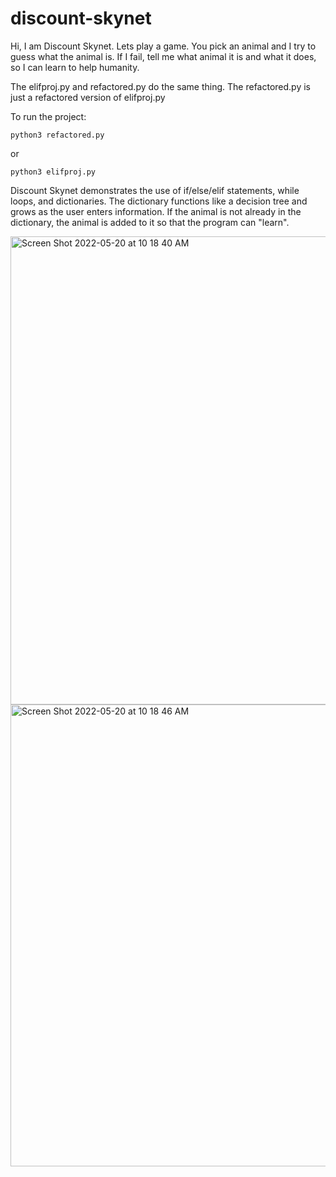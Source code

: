 # discount-skynet

Hi, I am Discount Skynet.  Lets play a game. 
You pick an animal and I try to guess what the animal is.
If I fail, tell me what animal it is and what it does, so I can learn to help humanity.

The elifproj.py and refactored.py do the same thing.  The refactored.py is just a refactored version of elifproj.py

To run the project:

```
python3 refactored.py
```

or

```
python3 elifproj.py
```


Discount Skynet demonstrates the use of if/else/elif statements, while loops, and dictionaries.  The dictionary functions like a decision tree and grows as the user enters information.  If the animal is not already in the dictionary, the animal is added to it so that the program can "learn".


<img width="749" alt="Screen Shot 2022-05-20 at 10 18 40 AM" src="https://user-images.githubusercontent.com/9085803/169579867-d4d5f694-12c3-4407-83f1-354e31614b90.png">


<img width="739" alt="Screen Shot 2022-05-20 at 10 18 46 AM" src="https://user-images.githubusercontent.com/9085803/169579864-44b7ec68-a4d7-4369-afb6-0a93f3ba9b93.png">
